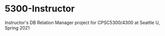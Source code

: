 # 5300-Instructor
Instructor's DB Relation Manager project for CPSC5300/4300 at Seattle U, Spring 2021
